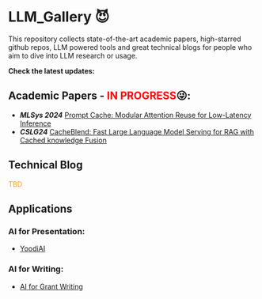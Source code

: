 
# LLM_Gallery :smiling_imp:
This repository collects state-of-the-art academic papers, high-starred github repos, LLM powered tools and great technical blogs for people who aim to dive into LLM research or usage.

**Check the latest updates:**
## Academic Papers - <font color='red'>IN PROGRESS</font>:stuck_out_tongue_winking_eye::
- ***MLSys 2024*** [Prompt Cache: Modular Attention Reuse for Low-Latency Inference](https://arxiv.org/abs/2311.04934)
- ***CSLG24*** [CacheBlend: Fast Large Language Model Serving for RAG with Cached knowledge Fusion](https://arxiv.org/abs/2405.16444)

## Technical Blog
 <font color='orange'>TBD</font>

## Applications
### AI for Presentation:

- [YoodiAI](https://yoodli.ai/)

### AI for Writing:

- [AI for Grant Writing](https://github.com/eseckel/ai-for-grant-writing)

